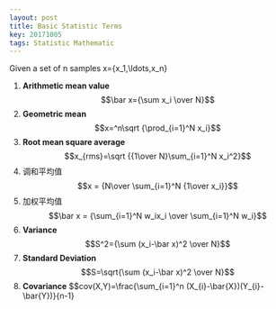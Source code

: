 ```yaml
---
layout: post
title: Basic Statistic Terms
key: 20171005
tags: Statistic Mathematic
---
```


Given a set of n samples x=\{x_1,\ldots,x_n\}

1. **Arithmetic mean value**
$$\bar x={\sum x_i \over N}$$<!--more-->
2. **Geometric mean**
$$x=^n\sqrt {\prod_{i=1}^N x_i}$$
3. **Root mean square average**
$$x_{rms}=\sqrt  {{1\over N}\sum_{i=1}^N x_i^2}$$
4. 调和平均值
$$x = {N\over \sum_{i=1}^N {1\over x_i}}$$
5. 加权平均值
$$\bar x = {\sum_{i=1}^N w_ix_i \over \sum_{i=1}^N w_i}$$
6. **Variance**
$$S^2={\sum (x_i-\bar x)^2 \over N}$$
7. **Standard Deviation**
$$S=\sqrt{\sum (x_i-\bar x)^2 \over N}$$
8. **Covariance**
$$cov(X,Y)=\frac{\sum_{i=1}^n (X_{i}-\bar{X})(Y_{i}-\bar{Y})}{n-1}
